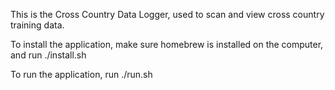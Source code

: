 This is the Cross Country Data Logger, used to scan and view cross country training data. 

To install the application, make sure homebrew is installed on the computer, and run ./install.sh

To run the application, run ./run.sh
